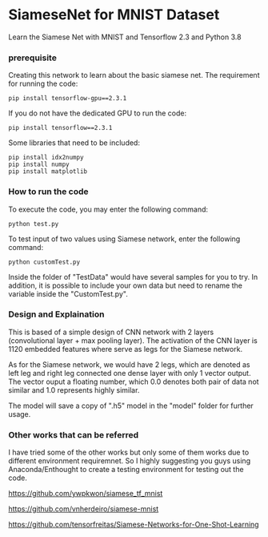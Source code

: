 # SiameseNet for MNIST Dataset
Learn the Siamese Net with MNIST and Tensorflow 2.3 and Python 3.8

### prerequisite 
Creating this network to learn about the basic siamese net.
The requirement for running the code:
```
pip install tensorflow-gpu==2.3.1
```

If you do not have the dedicated GPU to run the code:
```
pip install tensorflow==2.3.1
```

Some libraries that need to be included:
```
pip install idx2numpy
pip install numpy
pip install matplotlib
```

### How to run the code
To execute the code, you may enter the following command:
```
python test.py
```

To test input of two values using Siamese network, enter the following command:
```
python customTest.py
```
Inside the folder of "TestData" would have several samples for you to try. 
In addition, it is possible to include your own data but need to rename the variable inside the "CustomTest.py".

### Design and Explaination
This is based of a simple design of CNN network with 2 layers (convolutional layer + max pooling layer).
The activation of the CNN layer is 1120 embedded features where serve as legs for the Siamese network.

As for the Siamese network, we would have 2 legs, which are denoted as left leg and right leg connected one dense layer with only 1 vector output.
The vector ouput a floating number, which 0.0 denotes both pair of data not similar and 1.0 represents highly similar.

The model will save a copy of ".h5" model in the "model" folder for further usage.


### Other works that can be referred
I have tried some of the other works but only some of them works due to different environment requiremnet. 
So I highly suggesting you guys using Anaconda/Enthought to create a testing environment for testing out the code.

https://github.com/ywpkwon/siamese_tf_mnist

https://github.com/vnherdeiro/siamese-mnist

https://github.com/tensorfreitas/Siamese-Networks-for-One-Shot-Learning
